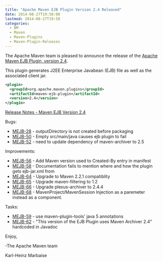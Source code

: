 ```yaml
---
title: "Apache Maven EJB Plugin Version 2.4 Released"
date: 2014-08-27T19:58:00
lastmod: 2014-08-27T19:58
categories:
  - BM
  - Maven
  - Maven-Plugins
  - Maven-Plugin-Releases
---
```

The Apache Maven team is pleased to announce the release of the 
[Apache Maven EJB Plugin, version 2.4](http://maven.apache.org/plugins/maven-ejb-plugin).

This plugin generates J2EE Enterprise Javabean (EJB) file as well as the
associated client jar.

```xml
<plugin>
  <groupId>org.apache.maven.plugins</groupId>
  <artifactId>maven-ejb-plugin</artifactId>
  <version>2.4</version>
</plugin>
```
<!-- more -->

[Release Notes - Maven EJB Version 2.4](http://jira.codehaus.org/secure/ReleaseNote.jspa?projectId=11134&version=15475)

Bugs:

 * [MEJB-28](https://issues.apache.org/jira/browse/MEJB-28) - outputDirectory is not created before packaging
 * [MEJB-50](https://issues.apache.org/jira/browse/MEJB-50) - Empty src/main/java causes ejb plugin to fail
 * [MEJB-52](https://issues.apache.org/jira/browse/MEJB-52) - need to update dependency of maven-archiver to 2.5

Improvements:

 * [MEJB-56](https://issues.apache.org/jira/browse/MEJB-56) - Add Maven version used to Created-By entry in manifest
 * [MEJB-58](https://issues.apache.org/jira/browse/MEJB-58) - Documentation fails to mention where and how the plugin gets ejb-jar.xml from
 * [MEJB-64](https://issues.apache.org/jira/browse/MEJB-64) - Upgrade to Maven 2.2.1 compatiblity
 * [MEJB-65](https://issues.apache.org/jira/browse/MEJB-65) - Upgrade maven-filtering to 1.2
 * [MEJB-66](https://issues.apache.org/jira/browse/MEJB-66) - Upgrade plexus-archiver to 2.4.4
 * [MEJB-68](https://issues.apache.org/jira/browse/MEJB-68) - MavenProject/MavenSession Injection as a paremeter instead as a component.

Tasks:

 * [MEJB-59](https://issues.apache.org/jira/browse/MEJB-59) - use maven-plugin-tools' java 5 annotations
 * [MEJB-62](https://issues.apache.org/jira/browse/MEJB-62) - "This version of the EJB Plugin uses Maven Archiver 2.4" hardcoded in Javadoc

Enjoy,

-The Apache Maven team

Karl-Heinz Marbaise

